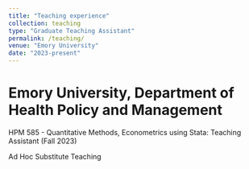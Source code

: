 ```yaml
---
title: "Teaching experience"
collection: teaching
type: "Graduate Teaching Assistant"
permalink: /teaching/
venue: "Emory University"
date: "2023-present"
---
```


Emory University, Department of Health Policy and Management
======
HPM 585 - Quantitative Methods, Econometrics using Stata: Teaching Assistant (Fall 2023)

Ad Hoc Substitute Teaching
